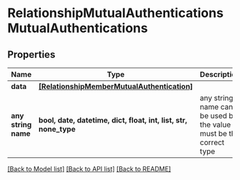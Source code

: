 # RelationshipMutualAuthenticationsMutualAuthentications


## Properties
Name | Type | Description | Notes
------------ | ------------- | ------------- | -------------
**data** | [**[RelationshipMemberMutualAuthentication]**](RelationshipMemberMutualAuthentication.md) |  | [optional] 
**any string name** | **bool, date, datetime, dict, float, int, list, str, none_type** | any string name can be used but the value must be the correct type | [optional]

[[Back to Model list]](../README.md#documentation-for-models) [[Back to API list]](../README.md#documentation-for-api-endpoints) [[Back to README]](../README.md)


